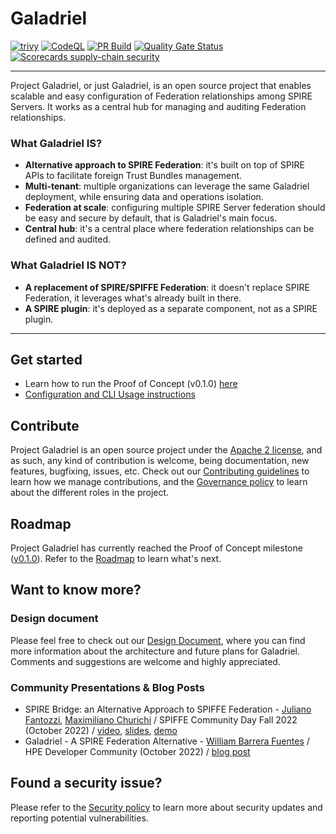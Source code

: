 # Galadriel
[![trivy](https://github.com/HewlettPackard/galadriel/actions/workflows/trivy.yml/badge.svg)](https://github.com/HewlettPackard/galadriel/actions/workflows/trivy.yml)
[![CodeQL](https://github.com/HewlettPackard/galadriel/actions/workflows/codeql.yml/badge.svg)](https://github.com/HewlettPackard/galadriel/actions/workflows/codeql.yml)
[![PR Build](https://github.com/HewlettPackard/galadriel/actions/workflows/pr_build.yml/badge.svg)](https://github.com/HewlettPackard/galadriel/actions/workflows/pr_build.yml)
[![Quality Gate Status](https://sonarcloud.io/api/project_badges/measure?project=HewlettPackard_galadriel&metric=alert_status)](https://sonarcloud.io/summary/new_code?id=HewlettPackard_galadriel)
[![Scorecards supply-chain security](https://github.com/HewlettPackard/galadriel/actions/workflows/scorecards.yml/badge.svg)](https://github.com/HewlettPackard/galadriel/actions/workflows/scorecards.yml)

---

Project Galadriel, or just Galadriel, is an open source project that enables scalable and easy configuration of Federation relationships among SPIRE Servers. It works as a central hub for managing and auditing Federation relationships.

### What Galadriel IS?
- **Alternative approach to SPIRE Federation**: it's built on top of SPIRE APIs to facilitate foreign Trust Bundles management.
- **Multi-tenant**: multiple organizations can leverage the same Galadriel deployment, while ensuring data and operations isolation.
- **Federation at scale**: configuring multiple SPIRE Server federation should be easy and secure by default, that is Galadriel's main focus.
- **Central hub**: it's a central place where federation relationships can be defined and audited.

### What Galadriel IS NOT?
- **A replacement of SPIRE/SPIFFE Federation**: it doesn't replace SPIRE Federation, it leverages what's already built in there.
- **A SPIRE plugin**: it's deployed as a separate component, not as a SPIRE plugin.

---

## Get started

- Learn how to run the Proof of Concept (v0.1.0) [here](https://github.com/HewlettPackard/galadriel/blob/v0.1.0/doc/INSTRUCTIONS.md)
- [Configuration and CLI Usage instructions](./doc/USAGE.md)

## Contribute

Project Galadriel is an open source project under the [Apache 2 license](./LICENSE), and as such, any kind of contribution is welcome, being documentation, new features, bugfixing, issues, etc. Check out our [Contributing guidelines](./CONTRIBUTING.md) to learn how we manage contributions, and the [Governance policy](./GOVERNANCE.md) to learn about the different roles in the project.

## Roadmap

Project Galadriel has currently reached the Proof of Concept milestone ([v0.1.0](https://github.com/HewlettPackard/galadriel/blob/v0.1.0/doc/INSTRUCTIONS.md)). Refer to the [Roadmap](./ROADMAP.md) to learn what's next.

## Want to know more?

### Design document
Please feel free to check out our [Design Document](https://docs.google.com/document/d/1nkiJV4PAV8Wx1oNvx4CT3IDtDRvUFSL8/edit?usp=sharing&ouid=106690422347586185642&rtpof=true&sd=true), where you can find more information about the architecture and future plans for Galadriel. Comments and suggestions are welcome and highly appreciated.

### Community Presentations & Blog Posts
- SPIRE Bridge: an Alternative Approach to SPIFFE Federation - [Juliano Fantozzi](https://github.com/jufantozzi), [Maximiliano Churichi](https://github.com/mchurichi) / SPIFFE Community Day Fall 2022 (October 2022) / [video](https://www.youtube.com/watch?v=pHdOm4MdPHE), [slides](https://docs.google.com/presentation/d/1Cox9MNeZA1bD2aktg2HTMjcgGn_6Rbb0/edit?usp=sharing&ouid=106690422347586185642&rtpof=true&sd=true), [demo](https://github.com/HewlettPackard/galadriel/tree/v0.1.0/demos)
- Galadriel - A SPIRE Federation Alternative - [William Barrera Fuentes](https://github.com/wibarre) / HPE Developer Community (October 2022) / [blog post](https://developer.hpe.com/blog/galadriel-a-spire-federation-alternative/)

## Found a security issue?

Please refer to the [Security policy](./SECURITY.md) to learn more about security updates and reporting potential vulnerabilities.
